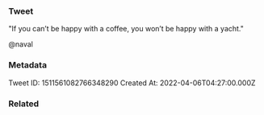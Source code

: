 ### Tweet
"If you can’t be happy with a coffee, you won’t be happy with a yacht."

@naval

### Metadata
Tweet ID: 1511561082766348290
Created At: 2022-04-06T04:27:00.000Z

### Related


